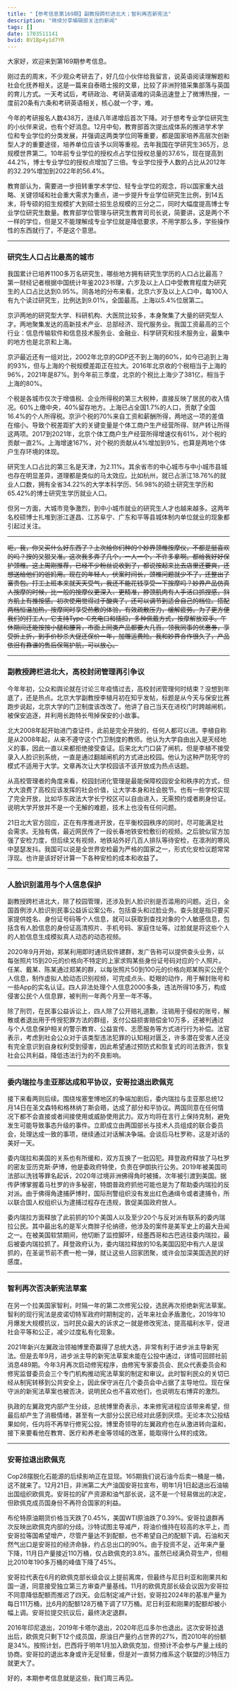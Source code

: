```yaml
---
title: "【参考信息第169期】副教授跨栏进北大；智利再否新宪法"
description: "继续分享编辑部关注的新闻"
tags: []
date: 1703511141
bvid: BV1Bp4y1d7YR
---
```

大家好，欢迎来到第169期参考信息。

刚过去的周末，不少观众考研去了，好几位小伙伴给我留言，说英语阅读理解题和社会化抚养相关。这是一篇来自泰晤士报的文章，比较了非洲狩猎采集部落与英国的育儿方式。一天考试后，考研政治、考研英语难的词条迅速登上了微博热搜，一度前20条有六条和考研英语相关，核心就一个字，难。

今年的考研报名人数438万，连续八年递增后首次下降。对于想考专业学位研究生的小伙伴来说，也有个好消息。12月中旬，教育部首次提出成体系的推进学术学位和专业学位的分类发展，并强调这两类学位同等重要，都是国家培养高层次创新型人才的重要途径，培养单位应该予以同等重视。去年我国在学研究生365万，总规模世界第二。10年前专业学位的授权点占学位授权总量的37.6%，现在提高到44.2%，博士专业学位的授权点增加了三倍。专业学位授予人数的占比从2012年的32.29%增加到2022年的56.4%。

教育部认为，需要进一步扭转重学术学位、轻专业学位的观念，将以国家重大战略、关键领域和社会重大需求为重点，进一步提升专业学位研究生比例，到14五末，将专硕的招生规模扩大到硕士招生总规模的三分之二，同时大幅度提高博士专业学位研究生数量。教育部学位管理与研究生教育司司长说，简要讲，这是两个不一样的学位，但是又不能理解成专业学位就是降低要求，不用学那么多，学些操作性的东西就行了，不是这个意思。

---

### 研究生人口占比最高的城市

我国累计已培养1100多万名研究生，哪些地方拥有研究生学历的人口占比最高？第一财经记者根据中国统计年鉴2023书理，六岁及以上人口中受教育程度为研究生的人口占比达到0.95%。同各地的分布来看，北京六岁及以上人口中，每100人有九个读过研究生，比例达到9.01%，全国最高。上海以5.4%位居第二。

京沪两地的研究型大学、科研机构、大医院比较多，本身聚集了大量的研究型人才。两地聚集发达的高新技术产业、总部经济、现代服务业。我国工资最高的三个行业：信息传输软件和信息技术服务业、金融业、科学研究和技术服务业，最集中的地方也是北京和上海。

京沪最近还有一组对比，2002年北京的GDP还不到上海的60%，如今已追到上海的93%，但与上海的个税规模差距正在拉大。2016年北京收的个税相当于上海的96%，2021年是87%。到今年前三季度，北京的个税比上海少了381亿，相当于上海的80%。

个税是各城市仅次于增值税、企业所得税的第三大税种，直接反映了居民的收入情况。60%上缴中央，40%留存地方。上海已占全国1.7%的人口，贡献了全国16.4%的个人所得税。京沪个税的70%来自工资和薪酬所得，两地这一项的差值在缩小。导致个税差距扩大的关键变量是个体工商户生产经营所得、财产转让所得这两项。2017到2021年，北京个体工商户生产经营所得增速仅有61%，对个税的贡献一直2%。上海增速167%，对个税的贡献从4%增加到9%，也算是两地个体户生存环境的体现。

研究生人口占比的第三名是天津，为2.11%。其余省市的中心城市与中小城市县城也存在明显差异，道理都是类似的马太效应。比如杭州，就已占浙江18.76%的就业人口数，拥有全省34.22%的大学本科学历、56.98%的硕士研究生学历和65.42%的博士研究生学历就业人口。

但另一方面，大城市竞争激烈，到中小城市就业的研究生人才也越来越多。这两年名校硕博士扎堆到浙江遂昌、江苏阜宁、广东和平等县城体制内单位就业的现象都引起过关注。

---

~~呃，我，你又买什么好东西了？上次给你们种的个妙界颈椎按摩仪，不都是挺喜欢的吗？按的又狠又准。这次我多弄了几个，一人一个，不许多拿啊。都给我好好保护颈椎。这上周刚推荐，已经不少粉丝说收到了，都说按起来比去店里还要爽，还想送给他们的爸妈用。现在的年轻人，伏案时间长，颈椎问题就少不了，还整出了富贵包。打工上班本来就天天受气，我还不能花钱享受一下按摩吗？妙界产品仿真人按摩的时候，比一般的按摩仪更深入、更精准，脖颈肌肉有人手活口抓捏感，斜方肌上有推按感。初次使用觉得过于酸爽了，还可以调节到适合自己的档位。搭配两档恒温加热，按摩同时享受热敷的体验，有效疏散压力，缓解疲劳。为了更方便我们的打工人，它支持Type-C充电口和插扣，多种佩戴方式，按摩解放双手。午休期间还能按按小腿和腰背，市面上同类产品都要大几百。领我同事的优惠券，享受折上折，到手价秒杀大促还保价一年，加赠运费险。我和妙界合作很久了，产品依旧有靠谱的售后保驾护航，可以放心。~~

---

### 副教授跨栏进北大，高校封闭管理再引争议

今年年初，公众和舆论就在讨论三年疫情过去，高校封闭管理何时结束？没想到年底了，还是热点。北京大学副教授李植月初在知乎发帖，标题是从今天与保安比赛跑步说起，北京大学的门卫制度该改改了。他讲了自己当天在进校门时跨越闸机，被保安追逐，并利用长跑特长甩掉保安的小故事。

北大2008年起开始进门查证件，此前是完全开放的，任何人都可以进。李植自称是从2008年起，从来不遵守这个门卫制度的教师。他认为大学自由出入是天经地义的事，因此一直以来都拒绝接受查证。后来北大门口装了闸机，但是李植不接受录入人脸识别系统，一直是通过翻越闸机的方式进出校园。他认为这种严防死守的模式不适用于大学。文章再次让大学校园该不该开放成为热点话题。

从高校管理者的角度来看，校园封闭化管理是最能保障校园安全和秩序的方式，但大大浪费了高校应该发挥的社会价值，让大学本身和社会脱节。也有一些学校实现了完全开放，比如华东政法大学长宁校区可以自由进入，无需预约或者刷身份证。说明大学开放并不是一个无解的难题，技术上也没有任何问题。

21日北大官方回应，正在有序推进开放，在平衡校园秩序的同时，尽可能满足社会需求。无独有偶，最近网民传了一段长春地铁安检敷衍的视频。之后貌似官方加强了安检力度，但后续又有视频，地铁站外好几百人排队等待安检，在凛冽的寒风中瑟瑟发抖。我国可以说是全世界安检最为严格的国家之一，形式化安检议题常常浮现。也许是该好好计算一下各种安检的成本和收益了。

---

### 人脸识别滥用与个人信息保护

副教授跨栏进北大，除了校园管理，还涉及到人脸识别是否滥用的问题。近日，全国首例涉人脸识别民事公益诉讼案公布，包括查头和过脸业务。查头就是指只要买家提供姓名、身份证号码等个人信息，就可以获取到查找对象的个人敏感信息，包括含有人脸信息的身份证高清照片、手机号码、家庭住址等。过脸就是将这些个人的人脸信息生成模拟真人动态的动态视频。

2020年9月开始，郑某利用即时通讯软件建群，发广告称可以提供查头业务，以每张照片15到20元的价格向不特定的上家求购某些身份证号码对应的个人照片。任某、戴某、陈某通过郑某的群，以每张照片50到100元的价格向郑某购买公民个人信息，制作虚拟人脸动态识别视频，可完成点头、眨眼的动作，用于解封账号和一些App的实名认证。四人非法处理个人信息2000多条，违法所得10多万，构成侵害公民个人信息罪，被判刑一年两个月至一年不等。

除了刑罚，在民事公益诉讼上，四人除了公开赔礼道歉，注销用于侵权的账号，解散或者退出用于传授犯罪方法的群组，支付公益损害赔偿金10万多，还被判通过与个人信息保护相关的警示教育、公益宣传、志愿服务等方式进行行为补偿。法官表示，考虑到社会公众对于该类型违法犯罪的认知相对匮乏，许多潜在受害人还没有完全意识到自身权利受到侵害，因此希望通过预防式和恢复式的司法救济，恢复社会公共利益，降低违法行为的不良影响。

---

### 委内瑞拉与圭亚那达成和平协议，安哥拉退出欧佩克

接下来看两则后续。围绕埃塞奎博地区的争端加剧后，委内瑞拉与圭亚那总统12月14日在圣文森特和格林纳丁斯会晤，达成了部分和平协议。两国同意在任何情况下都不会直接或者间接使用或威胁使用武力。双方均将在言行上保持克制，避免发生可能导致事态升级的事件。立即成立由两国部长与技术人员组成的联合委员会，处理达成一致的事项，继续通过对话解决争端。会谈后马杜罗称，这是对话的美好一天。

委内瑞拉和美国的关系也有所缓和，双方互换了一批囚犯。拜登政府释放了马杜罗的密友亚历克斯·萨博，他是委政府特使，负责在伊朗执行公务。2019年被美国司法部以洗钱等罪名起诉，2020年过境非洲佛得角时被捕，次年被引渡到美国。据传萨博掌握着马杜罗的许多秘密，特朗普政府抓他可能也是为了帮助委内瑞拉的反对派。由于佛得角逮捕萨博时，国际刑警组织没有发出红色通缉令或者逮捕令，所以联合国人权组织认为逮捕过程存在违规，敦促美国政府放人。

委内瑞拉方面释放了此前抓的10个美国人以及至少20个与反对派有联系的委内瑞拉公民。其中最出名的是军火商胖子伦纳德，他涉及的案件是美军史上的最大丑闻之一。在被美国软禁期间，他切断了监控脚环，经墨西哥和古巴逃往委内瑞拉，最后被委内瑞拉抓了。拜登政府认为，委内瑞拉释放的10名美国囚犯中有六人是误抓的，在圣诞节前不费一枪一弹，就让这些人回家团聚，或许会加深美国选民的好感度。

---

### 智利再次否决新宪法草案

在另一个拉美国家智利，时隔一年的第二次修宪公投，选民再次拒绝新宪法草案。智利的现行宪法是皮诺切特军政府时期制定的，近年来社会矛盾激化，2019年10月爆发大规模抗议，当时民众最大的诉求之一就是修改宪法，提高福利水平，促进社会平等和公正，减少过度私有化现象。

2021年新兴左翼政治领袖博里奇赢得了总统大选，非常有利于进步派主导新宪法。但是去年9月，进步派主导的新宪法草案未能在公投中通过，详情可回顾社前消息489期。今年3月再次启动修宪程序，由修宪专家委员会、民众代表委员会和修宪监督委员会三个专门机构推动宪法草案的制定和审议。此时智利民众的关切已经从制宪转移到公共安全上，因此保守派在几个委员会中占据了主导地位。现在保守派的新宪法草案也被否决，说明民众也不喜欢他们，也说明左右博弈的激烈。

执政的左翼政党内部产生分歧，总统博里奇表示，本来修宪进程应该带来希望，但最后却产生了消极情绪，甚至有一大部分公民已经对此感到厌烦。无论本次公投结果如何，任内将不再举行修宪公投。博里奇领导的左翼政府也在从激进转向温和，接下来要看他在教育、医疗和养老金等领域的改革，能取得什么样的成效。

---

### 安哥拉退出欧佩克

Cop28摆脱化石能源的后续影响正在显现。165期我们说石油今后卖一桶是一桶，这不就来了。12月21日，非洲第二大产油国安哥拉宣布，明年1月1日起退出石油输出国组织欧佩克。安哥拉的矿产资源和油气部长说，这不是一个轻易做出的决定，但欧佩克成员国身份不再符合国家的利益。

布伦特原油期货价格当天跌了0.45%，美国WTI原油跌了0.39%。安哥拉退群再次反映出欧佩克内部的分歧。沙特试图主导减产，将油价维持在较高的水平上，而安哥拉等国希望增产，尽管产量达不到配额，也不希望自己的配额下调。石油和天然气出口是安哥拉的经济命脉，约占总出口的90%。由于投资不足，近年来产量下降，11月日产量接近110万桶，仅占欧佩克的3.8%。虽然已经满负荷生产，但相比2010年190多万桶的峰值下降了45%。

安哥拉代表在6月的欧佩克部长级会议上提前离席，但最终与尼日利亚和刚果共和国一道，同意接受独立第三方审查产量基线。11月的欧佩克部长级会议因为安哥拉不同意降低配额而推迟了四天。会后制定减产计划，安哥拉2024年的基准产量为每日111万桶，比6月的配额128万桶下调了17万桶。尼日利亚和刚果的配额却被小幅上调。安哥拉提交抗议后，最终决定退群。

2016年印尼退出，2019年卡塔尔退出，2020年厄瓜多尔也退出。这次安哥拉退出后，欧佩克只剩下12个成员国，原油日产量约占世界的27%，而2010年的份额是34%。按照计划，巴西将于明年1月加入欧佩克加，但预计不会参与产量上线的协商。安哥拉的退出本身或许无足轻重，但是对一直努力维系这个联盟的沙特压力就更大了。

好的，本期参考信息就是这些，我们周三再见。

